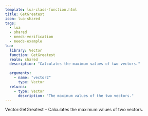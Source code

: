 ```yaml
---
template: lua-class-function.html
title: GetGreatest
icon: lua-shared
tags:
  - lua
  - shared
  - needs-verification
  - needs-example
lua:
  library: Vector
  function: GetGreatest
  realm: shared
  description: "Calculates the maximum values of two vectors."
  
  arguments:
    - name: "vector2"
      type: Vector
  returns:
    - type: Vector
      description: "The maximum values of the two vectors."
---
```


<div class="lua__search__keywords">
Vector:GetGreatest &#x2013; Calculates the maximum values of two vectors.
</div>
